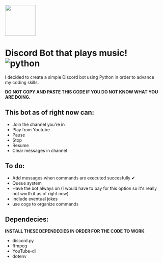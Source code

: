 <img src="https://www.adweek.com/wp-content/uploads/2021/01/DiscordLogo3-2.jpg" height="100">

# Discord Bot that plays music! ![python](https://img.shields.io/badge/Python-3.9.5%20-brightgreen)

I decided to create a simple Discord bot using Python in order to advance my coding skills.

**DO NOT COPY AND PASTE THIS CODE IF YOU DO NOT KNOW WHAT YOU ARE DOING.**

## This bot as of right now can:

- Join the channel you're in
- Play from Youtube
- Pause
- Stop
- Resume
- Clear messages in channel

## To do:

- Add messages when commands are executed succesfully ✔
- Queue system
- Have the bot always on (I would have to pay for this option so it's really not worth it as of right now)
- Include eventual jokes
- use cogs to organize commands

## Dependecies:
**INSTALL THESE DEPENDECIES IN ORDER FOR THE CODE TO WORK**
- discord.py
- ffmpeg
- YouTube-dl
- dotenv
